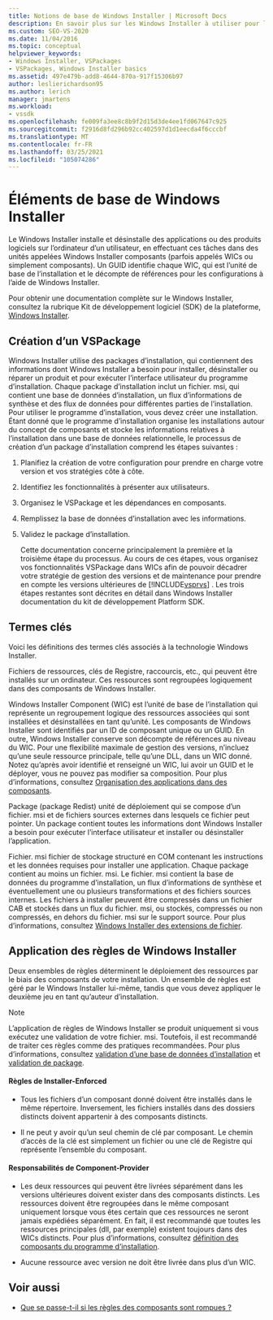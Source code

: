 ```yaml
---
title: Notions de base de Windows Installer | Microsoft Docs
description: En savoir plus sur les Windows Installer à utiliser pour l’installation d’un VSPackage, y compris l’organisation de vos fonctionnalités VSPackage dans des composants Windows Installer.
ms.custom: SEO-VS-2020
ms.date: 11/04/2016
ms.topic: conceptual
helpviewer_keywords:
- Windows Installer, VSPackages
- VSPackages, Windows Installer basics
ms.assetid: 497e479b-add8-4644-870a-917f15306b97
author: leslierichardson95
ms.author: lerich
manager: jmartens
ms.workload:
- vssdk
ms.openlocfilehash: fe009fa3ee8c8b9f2d15d3de4ee1fd067647c925
ms.sourcegitcommit: f2916d8fd296b92cc402597d1d1eecda4f6cccbf
ms.translationtype: MT
ms.contentlocale: fr-FR
ms.lasthandoff: 03/25/2021
ms.locfileid: "105074286"
---
```

# <a name="windows-installer-basics"></a>Éléments de base de Windows Installer
Le Windows Installer installe et désinstalle des applications ou des produits logiciels sur l’ordinateur d’un utilisateur, en effectuant ces tâches dans des unités appelées Windows Installer composants (parfois appelés WICs ou simplement composants). Un GUID identifie chaque WIC, qui est l’unité de base de l’installation et le décompte de références pour les configurations à l’aide de Windows Installer.

 Pour obtenir une documentation complète sur le Windows Installer, consultez la rubrique Kit de développement logiciel (SDK) de la plateforme, [Windows Installer](/previous-versions/2kt85ked(v=vs.120)).

## <a name="authoring-a-vspackage"></a>Création d’un VSPackage
 Windows Installer utilise des packages d’installation, qui contiennent des informations dont Windows Installer a besoin pour installer, désinstaller ou réparer un produit et pour exécuter l’interface utilisateur du programme d’installation. Chaque package d’installation inclut un fichier. msi, qui contient une base de données d’installation, un flux d’informations de synthèse et des flux de données pour différentes parties de l’installation. Pour utiliser le programme d’installation, vous devez créer une installation. Étant donné que le programme d’installation organise les installations autour du concept de composants et stocke les informations relatives à l’installation dans une base de données relationnelle, le processus de création d’un package d’installation comprend les étapes suivantes :

1. Planifiez la création de votre configuration pour prendre en charge votre version et vos stratégies côte à côte.

2. Identifiez les fonctionnalités à présenter aux utilisateurs.

3. Organisez le VSPackage et les dépendances en composants.

4. Remplissez la base de données d’installation avec les informations.

5. Validez le package d’installation.

   Cette documentation concerne principalement la première et la troisième étape du processus. Au cours de ces étapes, vous organisez vos fonctionnalités VSPackage dans WICs afin de pouvoir décadrer votre stratégie de gestion des versions et de maintenance pour prendre en compte les versions ultérieures de [!INCLUDE[vsprvs](../../code-quality/includes/vsprvs_md.md)] . Les trois étapes restantes sont décrites en détail dans Windows Installer documentation du kit de développement Platform SDK.

## <a name="key-terms"></a>Termes clés
 Voici les définitions des termes clés associés à la technologie Windows Installer.

 Fichiers de ressources, clés de Registre, raccourcis, etc., qui peuvent être installés sur un ordinateur. Ces ressources sont regroupées logiquement dans des composants de Windows Installer.

 Windows Installer Component (WIC) est l’unité de base de l’installation qui représente un regroupement logique des ressources associées qui sont installées et désinstallées en tant qu’unité. Les composants de Windows Installer sont identifiés par un ID de composant unique ou un GUID. En outre, Windows Installer conserve son décompte de références au niveau du WIC. Pour une flexibilité maximale de gestion des versions, n’incluez qu’une seule ressource principale, telle qu’une DLL, dans un WIC donné. Notez qu’après avoir identifié et renseigné un WIC, lui avoir un GUID et le déployer, vous ne pouvez pas modifier sa composition. Pour plus d’informations, consultez [Organisation des applications dans des composants](/windows/desktop/Msi/organizing-applications-into-components).

 Package (package Redist) unité de déploiement qui se compose d’un fichier. msi et de fichiers sources externes dans lesquels ce fichier peut pointer. Un package contient toutes les informations dont Windows Installer a besoin pour exécuter l’interface utilisateur et installer ou désinstaller l’application.

 Fichier. msi fichier de stockage structuré en COM contenant les instructions et les données requises pour installer une application. Chaque package contient au moins un fichier. msi. Le fichier. msi contient la base de données du programme d’installation, un flux d’informations de synthèse et éventuellement une ou plusieurs transformations et des fichiers sources internes. Les fichiers à installer peuvent être compressés dans un fichier CAB et stockés dans un flux du fichier. msi, ou stockés, compressés ou non compressés, en dehors du fichier. msi sur le support source. Pour plus d’informations, consultez [Windows Installer des extensions de fichier](/windows/desktop/Msi/windows-installer-file-extensions).

## <a name="windows-installer-rules-enforcement"></a>Application des règles de Windows Installer
 Deux ensembles de règles déterminent le déploiement des ressources par le biais des composants de votre installation. Un ensemble de règles est géré par le Windows Installer lui-même, tandis que vous devez appliquer le deuxième jeu en tant qu’auteur d’installation.

> [!NOTE]
> L’application de règles de Windows Installer se produit uniquement si vous exécutez une validation de votre fichier. msi. Toutefois, il est recommandé de traiter ces règles comme des pratiques recommandées. Pour plus d’informations, consultez [validation d’une base de données d’installation](/windows/desktop/Msi/validating-an-installation-database) et [validation de package](/windows/desktop/Msi/package-validation).

#### <a name="installer-enforced-rules"></a>Règles de Installer-Enforced

- Tous les fichiers d’un composant donné doivent être installés dans le même répertoire. Inversement, les fichiers installés dans des dossiers distincts doivent appartenir à des composants distincts.

- Il ne peut y avoir qu’un seul chemin de clé par composant. Le chemin d’accès de la clé est simplement un fichier ou une clé de Registre qui représente l’ensemble du composant.

#### <a name="component-provider-responsibilities"></a>Responsabilités de Component-Provider

- Les deux ressources qui peuvent être livrées séparément dans les versions ultérieures doivent exister dans des composants distincts. Les ressources doivent être regroupées dans le même composant uniquement lorsque vous êtes certain que ces ressources ne seront jamais expédiées séparément. En fait, il est recommandé que toutes les ressources principales (dll, par exemple) existent toujours dans des WICs distincts. Pour plus d’informations, consultez [définition des composants du programme d’installation](/windows/desktop/Msi/defining-installer-components).

- Aucune ressource avec version ne doit être livrée dans plus d’un WIC.

## <a name="see-also"></a>Voir aussi
- [Que se passe-t-il si les règles des composants sont rompues ?](/windows/desktop/Msi/what-happens-if-the-component-rules-are-broken)
